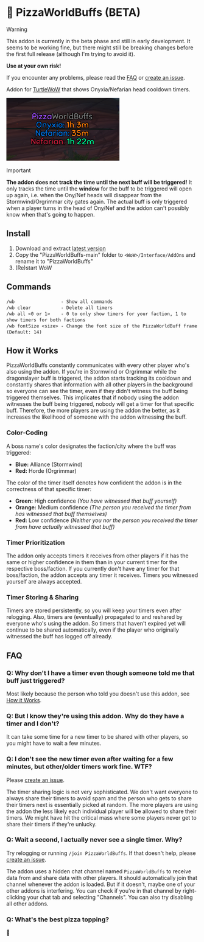 # 🍕 PizzaWorldBuffs (BETA)

> [!WARNING]  
>
> This addon is currently in the beta phase and still in early development. It seems to be working
> fine, but there might still be breaking changes before the first full release (although I'm trying
> to avoid it).
>
> **Use at your own risk!**
>
> If you encounter any problems, please read the [FAQ](#faq) or 
> [create an issue](https://github.com/Pizzahawaiii/PizzaWorldBuffs/issues/new).

Addon for [TurtleWoW](https://turtle-wow.org) that shows Onyxia/Nefarian head cooldown timers.

<img src="img/frame.png">

> [!IMPORTANT]
>
> **The addon does not track the time until the next buff will be triggered!** It only tracks the time
> until the **window** for the buff to be triggered will open up again, i.e. when the Ony/Nef heads
> will disappear from the Stormwind/Orgrimmar city gates again. The actual buff is only triggered when 
> a player turns in the head of Ony/Nef and the addon can't possibly know when that's going to happen.

## Install

1. Download and extract [latest version](https://github.com/Pizzahawaiii/PizzaWorldBuffs/archive/main.zip)
2. Copy the "PizzaWorldBuffs-main" folder to `<WoW>/Interface/AddOns` and rename it to "PizzaWorldBuffs"
3. (Re)start WoW

## Commands

```
/wb                 - Show all commands
/wb clear           - Delete all timers
/wb all <0 or 1>    - 0 to only show timers for your faction, 1 to show timers for both factions
/wb fontSize <size> - Change the font size of the PizzaWorldBuff frame (Default: 14)
```

## How it Works

PizzaWorldBuffs constantly communicates with every other player who's also using the addon. If you're
in Stormwind or Orgrimmar while the dragonslayer buff is triggered, the addon starts tracking its
cooldown and constantly shares that information with all other players in the background so everyone
can see the timer, even if they didn't witness the buff being triggered themselves. This implicates that
if nobody using the addon witnesses the buff being triggered, nobody will get a timer for that specific
buff. Therefore, the more players are using the addon the better, as it increases the likelihood of
someone with the addon witnessing the buff.

### Color-Coding

A boss name's color designates the faction/city where the buff was triggered:

- **Blue:** Alliance (Stormwind)
- **Red:** Horde (Orgrimmar)

The color of the timer itself denotes how confident the addon is in the correctness of that specific
timer:

- **Green:** High confidence *(You have witnessed that buff yourself)*
- **Orange:** Medium confidence *(The person you received the timer from has witnessed that buff themselves)*
- **Red:** Low confidence *(Neither you nor the person you received the timer from have actually witnessed that buff)*

### Timer Prioritization

The addon only accepts timers it receives from other players if it has the same or higher confidence
in them than in your current timer for the respective boss/faction. If you currently don't have any
timer for that boss/faction, the addon accepts any timer it receives. Timers you witnessed yourself
are always accepted.

### Timer Storing & Sharing

Timers are stored persistently, so you will keep your timers even after relogging. Also, timers are
(eventually) propagated to and reshared by everyone who's using the addon. So timers that haven't
expired yet will continue to be shared automatically, even if the player who originally witnessed
the buff has logged off already.

## FAQ

### Q: Why don't I have a timer even though someone told me that buff just triggered?

Most likely because the person who told you doesn't use this addon, see [How it Works](#how-it-works).

### Q: But I know they're using this addon. Why do they have a timer and I don't?

It can take some time for a new timer to be shared with other players, so you might have to wait a
few minutes.

### Q: I don't see the new timer even after waiting for a few minutes, but other/older timers work fine. WTF?

Please [create an issue](https://github.com/Pizzahawaiii/PizzaWorldBuffs/issues/new). 

The timer sharing logic is not very sophisticated. We don't want everyone to always share their 
timers to avoid spam and the person who gets to share their timers next is essentially picked at 
random. The more players are using the addon the less likely each individual player will be allowed 
to share their timers. We might have hit the critical mass where some players never get to share
their timers if they're unlucky.

### Q: Wait a second, I actually never see a single timer. Why?

Try relogging or running `/join PizzaWorldBuffs`. If that doesn't help, please 
[create an issue](https://github.com/Pizzahawaiii/PizzaWorldBuffs/issues/new).

The addon uses a hidden chat channel named `PizzaWorldBuffs` to receive data from and share data with
other players. It should automatically join that channel whenever the addon is loaded. But if it doesn't,
maybe one of your other addons is interfering. You can check if you're in that channel by right-clicking
your chat tab and selecting "Channels". You can also try disabling all other addons.

### Q: What's the best pizza topping?

🍍